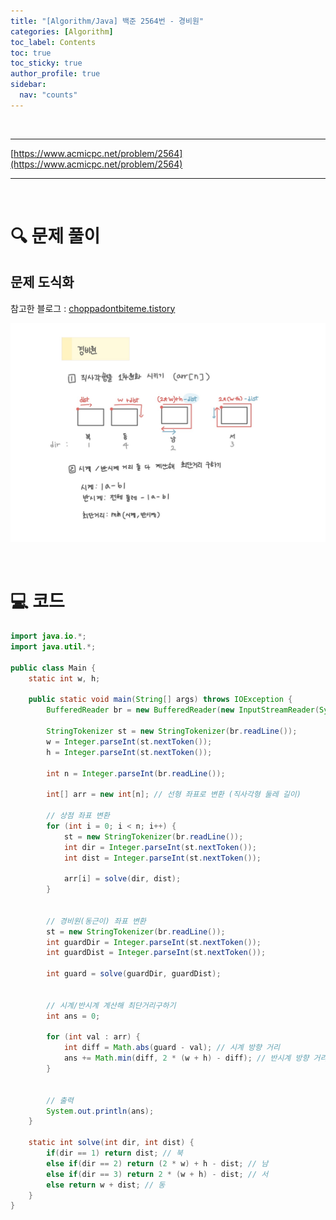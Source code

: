 ```yaml
---
title: "[Algorithm/Java] 백준 2564번 - 경비원"
categories: [Algorithm]
toc_label: Contents
toc: true
toc_sticky: true
author_profile: true
sidebar:
  nav: "counts"
---
```


<br>

---

[https://www.acmicpc.net/problem/2564](https://www.acmicpc.net/problem/2564)

---

<br>

# 🔍 문제 풀이

## 문제 도식화

참고한 블로그 : [choppadontbiteme.tistory](https://choppadontbiteme.tistory.com/66#google_vignette)

![assets/images/2025/2564.jpg](../../../assets/images/2025/2564.jpg)

<br>

# 💻 코드

```java
import java.io.*;
import java.util.*;

public class Main {
    static int w, h;

    public static void main(String[] args) throws IOException {
        BufferedReader br = new BufferedReader(new InputStreamReader(System.in));

        StringTokenizer st = new StringTokenizer(br.readLine());
        w = Integer.parseInt(st.nextToken());
        h = Integer.parseInt(st.nextToken());

        int n = Integer.parseInt(br.readLine());

        int[] arr = new int[n]; // 선형 좌표로 변환 (직사각형 둘레 길이)

        // 상점 좌표 변환
        for (int i = 0; i < n; i++) {
            st = new StringTokenizer(br.readLine());
            int dir = Integer.parseInt(st.nextToken());
            int dist = Integer.parseInt(st.nextToken());

            arr[i] = solve(dir, dist);
        }


        // 경비원(동근이) 좌표 변환
        st = new StringTokenizer(br.readLine());
        int guardDir = Integer.parseInt(st.nextToken());
        int guardDist = Integer.parseInt(st.nextToken());

        int guard = solve(guardDir, guardDist);


        // 시계/반시계 계산해 최단거리구하기
        int ans = 0;

        for (int val : arr) {
            int diff = Math.abs(guard - val); // 시계 방향 거리
            ans += Math.min(diff, 2 * (w + h) - diff); // 반시계 방향 거리와 비교해 더 짧은 것 선택
        }


        // 출력
        System.out.println(ans);
    }

    static int solve(int dir, int dist) {
        if(dir == 1) return dist; // 북
        else if(dir == 2) return (2 * w) + h - dist; // 남
        else if(dir == 3) return 2 * (w + h) - dist; // 서
        else return w + dist; // 동
    }
}
```

<br>
